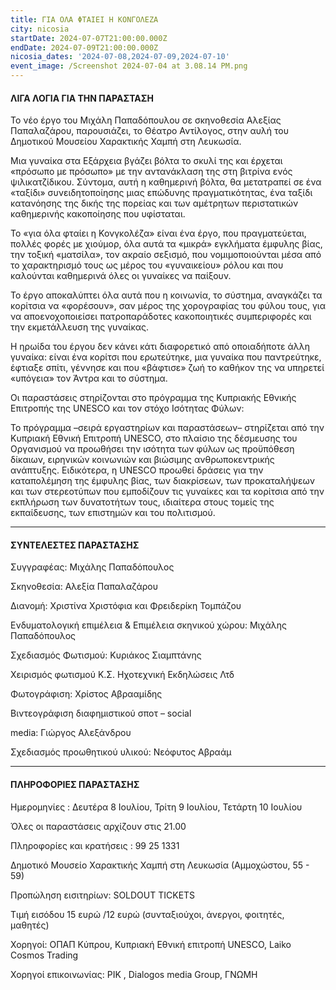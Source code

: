 ```yaml
---
title: ΓΙΑ ΟΛΑ ΦΤΑΙΕΙ Η ΚΟΝΓΟΛΕΖΑ
city: nicosia
startDate: 2024-07-07T21:00:00.000Z
endDate: 2024-07-09T21:00:00.000Z
nicosia_dates: '2024-07-08,2024-07-09,2024-07-10'
event_image: /Screenshot 2024-07-04 at 3.08.14 PM.png
---
```


#### ΛΙΓΑ ΛΟΓΙΑ ΓΙΑ ΤΗΝ ΠΑΡΑΣΤΑΣΗ

Το νέο έργο του Μιχάλη Παπαδόπουλου σε σκηνοθεσία Αλεξίας Παπαλαζάρου, παρουσιάζει, το Θέατρο Αντίλογος, στην αυλή του Δημοτικού Μουσείου Χαρακτικής Χαμπή στη Λευκωσία.

Μια γυναίκα στα Εξάρχεια βγάζει βόλτα το σκυλί της και έρχεται «πρόσωπο με πρόσωπο» με την αντανάκλαση της στη βιτρίνα ενός ψιλικατζίδικου. Σύντομα, αυτή η καθημερινή βόλτα, θα μετατραπεί σε ένα «ταξίδι» συνειδητοποίησης μιας επώδυνης πραγματικότητας, ένα ταξίδι κατανόησης της δικής της πορείας και των αμέτρητων περιστατικών καθημερινής κακοποίησης που υφίσταται.

Το «για όλα φταίει η Κονγκολέζα» είναι ένα έργο, που πραγματεύεται, πολλές φορές με χιούμορ, όλα αυτά τα «μικρά» εγκλήματα έμφυλης βίας, την τοξική «ματσίλα», τον ακραίο σεξισμό, που νομιμοποιούνται μέσα από το χαρακτηρισμό τους ως μέρος του «γυναικείου» ρόλου και που καλούνται καθημερινά όλες οι γυναίκες να παίξουν.

Το έργο αποκαλύπτει όλα αυτά που η κοινωνία, το σύστημα, αναγκάζει τα κορίτσια να «φορέσουν», σαν μέρος της χορογραφίας του φύλου τους, για να αποενοχοποιείσει πατροπαράδοτες κακοποιητικές συμπεριφορές και την εκμετάλλευση της γυναίκας.

Η ηρωίδα του έργου δεν κάνει κάτι διαφορετικό από οποιαδήποτε άλλη γυναίκα: είναι ένα κορίτσι που ερωτεύτηκε, μια γυναίκα που παντρεύτηκε, έφτιαξε σπίτι, γέννησε και που «βάφτισε» ζωή το καθήκον της να υπηρετεί «υπόγεια» τον Άντρα και το σύστημα.

Οι παραστάσεις στηρίζονται στο πρόγραμμα της Κυπριακής Εθνικής Επιτροπής της UNESCO και τον στόχο Ισότητας Φύλων:

Το πρόγραμμα –σειρά εργαστηρίων και παραστάσεων– στηρίζεται από την Κυπριακή Εθνική Επιτροπή UNESCO, στο πλαίσιο της δέσμευσης του Οργανισμού να προωθήσει την ισότητα των φύλων ως προϋπόθεση δίκαιων, ειρηνικών κοινωνιών και βιώσιμης ανθρωποκεντρικής ανάπτυξης. Ειδικότερα, η UNESCO προωθεί δράσεις για την καταπολέμηση της έμφυλης βίας, των διακρίσεων, των προκαταλήψεων και των στερεοτύπων που εμποδίζουν τις γυναίκες και τα κορίτσια από την εκπλήρωση των δυνατοτήτων τους, ιδιαίτερα στους τομείς της εκπαίδευσης, των επιστημών και του πολιτισμού.

***

#### ΣΥΝΤΕΛΕΣΤΕΣ ΠΑΡΑΣΤΑΣΗΣ

Συγγραφέας: Μιχάλης Παπαδόπουλος

Σκηνοθεσία: Αλεξία Παπαλαζάρου

Διανομή: Χριστίνα Χριστόφια και Φρειδερίκη Τομπάζου

Ενδυματολογική επιμέλεια & Επιμέλεια σκηνικού χώρου: Μιχάλης Παπαδόπουλος

Σχεδιασμός Φωτισμού: Κυριάκος Σιαμπτάνης

Χειρισμός φωτισμού Κ.Σ. Ηχοτεχνική Εκδηλώσεις Λτδ

Φωτογράφιση: Χρίστος Αβρααμίδης

Βιντεογράφιση διαφημιστικού σποτ – social

media: Γιώργος Αλεξάνδρου

Σχεδιασμός προωθητικού υλικού: Νεόφυτος Αβραάμ

***

#### ΠΛΗΡΟΦΟΡΙΕΣ ΠΑΡΑΣΤΑΣΗΣ

Ημερομηνίες :  Δευτέρα 8 Ιουλίου, Τρίτη 9 Ιουλίου, Τετάρτη 10 Ιουλίου

Όλες οι παραστάσεις αρχίζουν στις 21.00

Πληροφορίες και κρατήσεις : 99 25 1331

Δημοτικό Μουσείο Χαρακτικής Χαμπή στη Λευκωσία (Αμμοχώστου, 55 - 59)

Προπώληση εισιτηρίων: SOLDOUT TICKETS

Τιμή εισόδου 15 ευρώ /12 ευρώ (συνταξιούχοι, άνεργοι, φοιτητές, μαθητές)

Χορηγοί: ΟΠΑΠ Κύπρου, Κυπριακή Εθνική επιτροπή UNESCO, Laiko Cosmos Trading

Χορηγοί επικοινωνίας: ΡΙΚ , Dialogos media Group, ΓΝΩΜΗ

